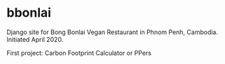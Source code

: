 # bbonlai
 
Django site for Bong Bonlai Vegan Restaurant in Phnom Penh, Cambodia.
Initiated April 2020.

First project: Carbon Footprint Calculator or PPers